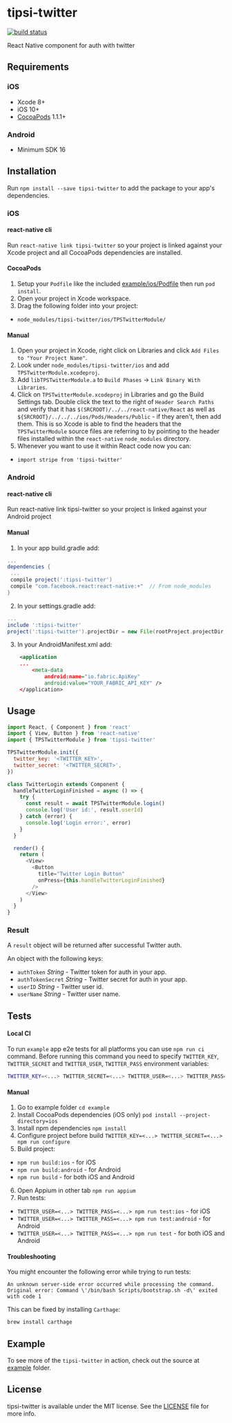 # tipsi-twitter

[![build status](https://img.shields.io/travis/tipsi/tipsi-twitter/master.svg?style=flat-square)](https://travis-ci.org/tipsi/tipsi-twitter)

React Native component for auth with twitter

## Requirements

### iOS

* Xcode 8+
* iOS 10+
* [CocoaPods](https://cocoapods.org) 1.1.1+

### Android

* Minimum SDK 16

## Installation

Run `npm install --save tipsi-twitter` to add the package to your app's dependencies.

### iOS

#### react-native cli

Run `react-native link tipsi-twitter` so your project is linked against your Xcode project and all CocoaPods dependencies are installed.

#### CocoaPods

1. Setup your `Podfile` like the included [example/ios/Podfile](example/ios/Podfile) then run `pod install`.
2. Open your project in Xcode workspace.
3. Drag the following folder into your project:
  * `node_modules/tipsi-twitter/ios/TPSTwitterModule/`

#### Manual

1. Open your project in Xcode, right click on Libraries and click `Add Files to "Your Project Name"`.
2. Look under `node_modules/tipsi-twitter/ios` and add `TPSTwitterModule.xcodeproj`.
3. Add `libTPSTwitterModule.a` to `Build Phases` -> `Link Binary With Libraries`.
4. Click on `TPSTwitterModule.xcodeproj` in Libraries and go the Build Settings tab. Double click the text to the right of `Header Search Paths` and verify that it has `$(SRCROOT)/../../react-native/React` as well as `${SRCROOT}/../../../ios/Pods/Headers/Public` - if they aren't, then add them. This is so Xcode is able to find the headers that the `TPSTwitterModule` source files are referring to by pointing to the header files installed within the `react-native` `node_modules` directory.
5. Whenever you want to use it within React code now you can:
  * `import stripe from 'tipsi-twitter'`

### Android

#### react-native cli

Run react-native link tipsi-twitter so your project is linked against your Android project

#### Manual

1. In your app build.gradle add:
```gradle
...
dependencies {
 ...
 compile project(':tipsi-twitter')
 compile "com.facebook.react:react-native:+"  // From node_modules
}
```
2. In your settings.gradle add:
```gradle
...
include ':tipsi-twitter'
project(':tipsi-twitter').projectDir = new File(rootProject.projectDir, '../node_modules/tipsi-twitter/android')
```

3. In your AndroidManifest.xml add:
```xml
    <application
    ...
        <meta-data
            android:name="io.fabric.ApiKey"
            android:value="YOUR_FABRIC_API_KEY" />
    </application>
```

## Usage

```js
import React, { Component } from 'react'
import { View, Button } from 'react-native'
import { TPSTwitterModule } from 'tipsi-twitter'

TPSTwitterModule.init({
  twitter_key: '<TWITTER_KEY>',
  twitter_secret: '<TWITTER_SECRET>',
})

class TwitterLogin extends Component {
  handleTwitterLoginFinished = async () => {
    try {
      const result = await TPSTwitterModule.login()
      console.log('User id:', result.userId)
    } catch (error) {
      console.log('Login error:', error)
    }
  }

  render() {
    return (
      <View>
        <Button
          title="Twitter Login Button"
          onPress={this.handleTwitterLoginFinished}
        />
      </View>
    )
  }
}
```

### Result

A `result` object will be returned after successful Twitter auth.

An object with the following keys:

* `authToken` _String_ - Twitter token for auth in your app.
* `authTokenSecret` _String_ - Twitter secret for auth in your app.
* `userID` _String_ - Twitter user id.
* `userName` _String_ - Twitter user name.

## Tests

#### Local CI

To run `example` app e2e tests for all platforms you can use `npm run ci` command. Before running this command you need to specify `TWITTER_KEY`, `TWITTER_SECRET` and `TWITTER_USER`, `TWITTER_PASS` environment variables:

```bash
TWITTER_KEY=<...> TWITTER_SECRET=<...> TWITTER_USER=<...> TWITTER_PASS=<...> npm run ci
```

#### Manual

1. Go to example folder `cd example`
2. Install CocoaPods dependencies (iOS only) `pod install --project-directory=ios`
3. Install npm dependencies `npm install`
4. Configure project before build `TWITTER_KEY=<...> TWITTER_SECRET=<...> npm run configure`
5. Build project:
  * `npm run build:ios` - for iOS
  * `npm run build:android` - for Android
  * `npm run build` - for both iOS and Android
6. Open Appium in other tab `npm run appium`
7. Run tests:
  * `TWITTER_USER=<...> TWITTER_PASS=<...> npm run test:ios` - for iOS
  * `TWITTER_USER=<...> TWITTER_PASS=<...> npm run test:android` - for Android
  * `TWITTER_USER=<...> TWITTER_PASS=<...> npm run test` - for both iOS and Android

#### Troubleshooting

You might encounter the following error while trying to run tests:

`An unknown server-side error occurred while processing the command. Original error: Command \'/bin/bash Scripts/bootstrap.sh -d\' exited with code 1`

This can be fixed by installing `Carthage`:

```bash
brew install carthage
```

## Example

To see more of the `tipsi-twitter` in action, check out the source at [example](https://github.com/tipsi/tipsi-twitter/tree/master/example) folder.

## License

tipsi-twitter is available under the MIT license. See the [LICENSE](https://github.com/tipsi/tipsi-twitter/tree/master/LICENSE) file for more info.
